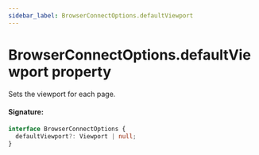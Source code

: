 ```yaml
---
sidebar_label: BrowserConnectOptions.defaultViewport
---
```


# BrowserConnectOptions.defaultViewport property

Sets the viewport for each page.

#### Signature:

```typescript
interface BrowserConnectOptions {
  defaultViewport?: Viewport | null;
}
```
